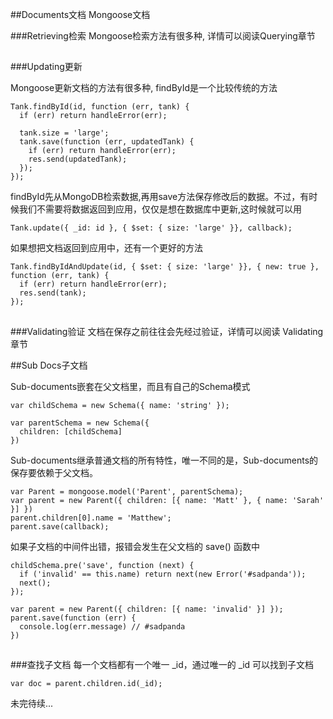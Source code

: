 ##Documents文档
Mongoose文档

###Retrieving检索
Mongoose检索方法有很多种, 详情可以阅读Querying章节

##

###Updating更新

Mongoose更新文档的方法有很多种, findById是一个比较传统的方法
```
Tank.findById(id, function (err, tank) {
  if (err) return handleError(err);
  
  tank.size = 'large';
  tank.save(function (err, updatedTank) {
    if (err) return handleError(err);
    res.send(updatedTank);
  });
});
```
findById先从MongoDB检索数据,再用save方法保存修改后的数据。不过，有时候我们不需要将数据返回到应用，仅仅是想在数据库中更新,这时候就可以用
```
Tank.update({ _id: id }, { $set: { size: 'large' }}, callback);
```
如果想把文档返回到应用中，还有一个更好的方法
```
Tank.findByIdAndUpdate(id, { $set: { size: 'large' }}, { new: true }, function (err, tank) {
  if (err) return handleError(err);
  res.send(tank);
});
```
##

###Validating验证
文档在保存之前往往会先经过验证，详情可以阅读 Validating 章节

##Sub Docs子文档

Sub-documents嵌套在父文档里，而且有自己的Schema模式
```
var childSchema = new Schema({ name: 'string' });

var parentSchema = new Schema({
  children: [childSchema]
})
```

Sub-documents继承普通文档的所有特性，唯一不同的是，Sub-documents的保存要依赖于父文档。
```
var Parent = mongoose.model('Parent', parentSchema);
var parent = new Parent({ children: [{ name: 'Matt' }, { name: 'Sarah' }] })
parent.children[0].name = 'Matthew';
parent.save(callback);
```
如果子文档的中间件出错，报错会发生在父文档的 save() 函数中
```
childSchema.pre('save', function (next) {
  if ('invalid' == this.name) return next(new Error('#sadpanda'));
  next();
});

var parent = new Parent({ children: [{ name: 'invalid' }] });
parent.save(function (err) {
  console.log(err.message) // #sadpanda
})
```

##

###查找子文档
每一个文档都有一个唯一 _id，通过唯一的 _id 可以找到子文档
```
var doc = parent.children.id(_id);
```

未完待续...
